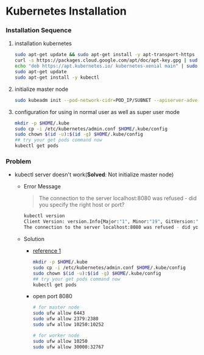 # Kubernetes Installation

### Installation Sequence

1. installation kubernetes

   ```bash
   sudo apt-get update && sudo apt-get install -y apt-transport-https gnupg2
   curl -s https://packages.cloud.google.com/apt/doc/apt-key.gpg | sudo apt-key add -
   echo "deb https://apt.kubernetes.io/ kubernetes-xenial main" | sudo tee -a /etc/apt/sources.list.d/kubernetes.list
   sudo apt-get update
   sudo apt-get install -y kubectl
   ```

2. initialize master node

   ```bash
   sudo kubeadm init --pod-network-cidr=POD_IP/SUBNET --apiserver-advertise-address=IP
   ```

3. configuration for using in normal user as well as super user mode

   ```bash
   mkdir -p $HOME/.kube
   sudo cp -i /etc/kubernetes/admin.conf $HOME/.kube/config
   sudo chown $(id -u):$(id -g) $HOME/.kube/config
   ## try your get pods command now
   kubectl get pods
   ```



### Problem

- kubectl server doesn't work(**Solved**: Not initialize master node)

  - Error Message

    > The connection to the server localhost:8080 was refused - did you specify the right host or port?

    ```bash
    kubectl version
    Client Version: version.Info{Major:"1", Minor:"19", GitVersion:"v1.19.2", GitCommit:"f5743093fd1c663cb0cbc89748f730662345d44d", GitTreeState:"clean", BuildDate:"2020-09-16T13:41:02Z", GoVersion:"go1.15", Compiler:"gc", Platform:"linux/amd64"}
    The connection to the server localhost:8080 was refused - did you specify the right host or port?
    ```

  - Solution

    - [reference 1](https://medium.com/@texasdave2/troubleshoot-kubectl-connection-refused-6f5445a396ed)

      ```bash
      mkdir -p $HOME/.kube
      sudo cp -i /etc/kubernetes/admin.conf $HOME/.kube/config
      sudo chown $(id -u):$(id -g) $HOME/.kube/config
      ## try your get pods command now
      kubectl get pods
      ```

    - open port 8080

      ```bash
      # for master node
      sudo ufw allow 6443
      sudo ufw allow 2379:2380
      sudo ufw allow 10250:10252
      
      # for worker node
      sudo ufw allow 10250
      sudo ufw allow 30000:32767
      ```



